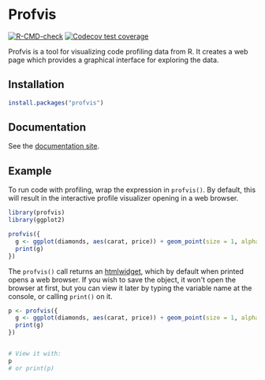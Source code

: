 Profvis
=======

<!-- badges: start -->
[![R-CMD-check](https://github.com/r-lib/profvis/actions/workflows/R-CMD-check.yaml/badge.svg)](https://github.com/r-lib/profvis/actions/workflows/R-CMD-check.yaml)
[![Codecov test coverage](https://codecov.io/gh/r-lib/profvis/graph/badge.svg)](https://codecov.io/gh/r-lib/profvis)
<!-- badges: end -->

Profvis is a tool for visualizing code profiling data from R. It creates a web page which provides a graphical interface for exploring the data.


## Installation

```R
install.packages("profvis")
```

## Documentation

See the [documentation site](https://rstudio.github.io/profvis/).

## Example

To run code with profiling, wrap the expression in `profvis()`. By default, this will result in the interactive profile visualizer opening in a web browser.

```R
library(profvis)
library(ggplot2)

profvis({
  g <- ggplot(diamonds, aes(carat, price)) + geom_point(size = 1, alpha = 0.2)
  print(g)
})
```


The `profvis()` call returns an [htmlwidget](http://www.htmlwidgets.org/), which by default when printed opens a web browser. If you wish to save the object, it won't open the browser at first, but you can view it later by typing the variable name at the console, or calling `print()` on it.

```R
p <- profvis({
  g <- ggplot(diamonds, aes(carat, price)) + geom_point(size = 1, alpha = 0.2)
  print(g)
})


# View it with:
p
# or print(p)
```

